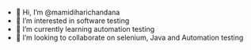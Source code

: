 - 👋 Hi, I’m @mamidiharichandana
- 👀 I’m interested in software testing
- 🌱 I’m currently learning automation testing
- 💞️ I’m looking to collaborate on selenium, Java and Automation testing

<!---
mamidiharichandana/mamidiharichandana is a ✨ special ✨ repository because its `README.md` (this file) appears on your GitHub profile.
You can click the Preview link to take a look at your changes.
--->

